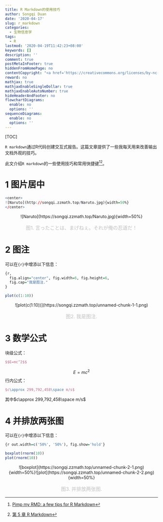 ```yaml
---
title: R Markdown的使用技巧
author: Songqi Duan
date: '2020-04-17'
slug: r_markdown
categories:
  - 生物信息学
tags:
  - R
lastmod: '2020-04-19T11:42:23+08:00'
keywords: []
description: ''
comment: true
postMetaInFooter: true
hiddenFromHomePage: no
contentCopyright: "<a href='https://creativecommons.org/licenses/by-nc-nd/4.0/'>CC BY-NC-ND 4.0</a>"
reward: no
mathjax: true
mathjaxEnableSingleDollar: true
mathjaxEnableAutoNumber: true
hideHeaderAndFooter: no
flowchartDiagrams:
  enable: no
  options: ''
sequenceDiagrams:
  enable: no
  options: ''
---
```

[TOC]

`R markdown`通过R代码创建交互式报告。这篇文章提供了一些我每天用来改善输出文档外观的技巧。

此文介绍`R markdown`的一些使用技巧和常用快捷键[^1][^2]。

# 1 图片居中

```R
<center>
![Naruto](http://songqi.zzmath.top/Naruto.jpg){width=50%}
</center>
```

<center>
![Naruto](https://songqi.zzmath.top/Naruto.jpg){width=50%}
</center>
<center style="font-size:16px;color:#C0C0C0;margin-block-start: 1em;margin-block-end: 1em;">图1. 言ったことは、まげねぇ。それが俺の忍道だ！</center>

# 2 图注

可以在`{r}`中增添以下信息：

```R
{r, 
  fig.align="center", fig.width=6, fig.height=6,
  fig.cap="我是图注."
}
```

```R
plot(c(1:10))
```
<center>
![plot(c(1:10))](https://songqi.zzmath.top/unnamed-chunk-1-1.png)
</center>
</center>
<center style="font-size:16px;color:#C0C0C0;margin-block-start: 1em;margin-block-end: 1em;">图2. 我是图注.</center>

# 3 数学公式

块级公式：

```Latex
$$E=mc^2$$
```

$$E=mc^2$$
行内公式：

```Latex
$c\approx 299,792,458\space m/s$
```

其中$c\approx 299,792,458\space m/s$

# 4 并排放两张图

可以在`{r}`中增添以下信息：

```R
{r out.width=c('50%', '50%'), fig.show='hold'}
```

```R
boxplot(rnorm(10))
plot(rnorm(10))
```

<center>![boxplot](https://songqi.zzmath.top/unnamed-chunk-2-1.png){width=50%}![plot](https://songqi.zzmath.top/unnamed-chunk-2-2.png){width=50%}</center>
<center style="font-size:16px;color:#C0C0C0;margin-block-start: 1em;margin-block-end: 1em;">图3. 并排放两张图.</center>


[^1]: [Pimp my RMD: a few tips for R Markdown](https://holtzy.github.io/Pimp-my-rmd/#)
[^2]: [第 5 章 R Markdown](https://bookdown.org/xiao/RAnalysisBook/r-markdown.html)

